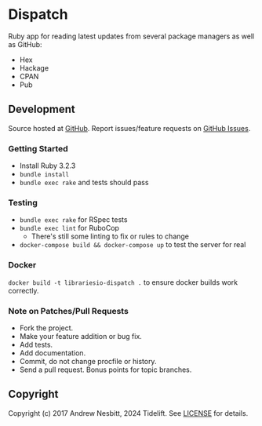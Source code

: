 # Dispatch

Ruby app for reading latest updates from several package managers as well as GitHub:

* Hex
* Hackage
* CPAN
* Pub

## Development

Source hosted at [GitHub](http://github.com/librariesio/dispatch).
Report issues/feature requests on [GitHub Issues](http://github.com/librariesio/dispatch/issues).

### Getting Started

* Install Ruby 3.2.3
* `bundle install`
* `bundle exec rake` and tests should pass

### Testing

* `bundle exec rake` for RSpec tests
* `bundle exec lint` for RuboCop
  * There's still some linting to fix or rules to change
* `docker-compose build && docker-compose up` to test the server for real

### Docker

`docker build -t librariesio-dispatch .` to ensure docker builds work correctly.

### Note on Patches/Pull Requests

 * Fork the project.
 * Make your feature addition or bug fix.
 * Add tests.
 * Add documentation.
 * Commit, do not change procfile or history.
 * Send a pull request. Bonus points for topic branches.

## Copyright

Copyright (c) 2017 Andrew Nesbitt, 2024 Tidelift. See [LICENSE](https://github.com/librariesio/dispatch/blob/master/LICENSE) for details.
